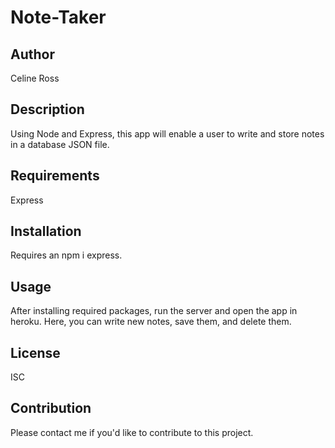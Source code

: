 # Note-Taker

## Author
<p>Celine Ross</p>

## Description
<p>Using Node and Express, this app will enable a user to write and store notes in a database JSON file.</p>

## Requirements
<p>Express</p>

## Installation
<p>Requires an npm i express.</p>

## Usage
<p>After installing required packages, run the server and open the app in heroku. Here, you can write new notes, save them, and delete them.</p>

## License
<p>ISC</p>

## Contribution
<p>Please contact me if you'd like to contribute to this project.</p>